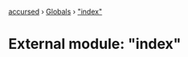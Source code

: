 [accursed](../README.md) › [Globals](../globals.md) › ["index"](_index_.md)

# External module: "index"


